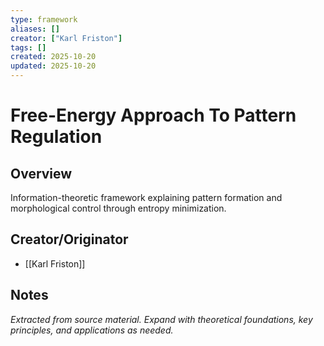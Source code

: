 ```yaml
---
type: framework
aliases: []
creator: ["Karl Friston"]
tags: []
created: 2025-10-20
updated: 2025-10-20
---
```


# Free-Energy Approach To Pattern Regulation

## Overview

Information-theoretic framework explaining pattern formation and morphological control through entropy minimization.

## Creator/Originator

- [[Karl Friston]]

## Notes

*Extracted from source material. Expand with theoretical foundations, key principles, and applications as needed.*
